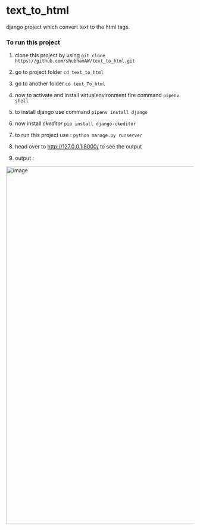 # text_to_html
django project which convert text to the html tags.

### To run this project 

1. clone this project by using ```git clone https://github.com/shubhamAW/text_to_html.git ```

2. go to project folder ```cd text_to_html```

3. go to another folder ```cd text_To_html```

4. now to activate and install virtualenvironment fire command ```pipenv shell```

5. to install django use command ```pipenv install django```

6. now install *ckeditor* ```pip install django-ckeditor```

7. to run this project use : ```python manage.py runserver ```

8. head over to http://127.0.0.1:8000/ to see the output 

9. output : 

<img width="960" alt="image" src="https://user-images.githubusercontent.com/66414385/170849478-656fcc85-fbd5-4d08-8f8b-1544c5384adb.png">

